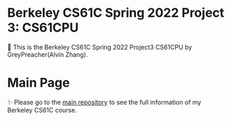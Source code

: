 # Berkeley CS61C Spring 2022 Project 3: CS61CPU
👑 This is the Berkeley CS61C Spring 2022 Project3 CS61CPU by GreyPreacher(Alvin Zhang).

# Main Page
✨ Please go to the [main repository](https://github.com/GreyPreacher/Berkeley-CS61C) to see the full information of my Berkeley CS61C course.